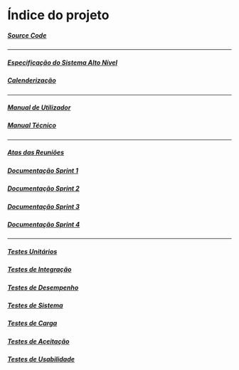 # Índice do projeto

##### [Source Code](https://github.com/lodyny/ProjectoESW)
***
##### [Especificação do Sistema Alto Nível](https://lodyny.github.io/ProjectoESW/documentos/geral/)
##### [Calenderização](https://trello.com/b/fPI3094j/projecto-esw/calendar/2018/10)
***
##### [Manual de Utilizador](https://lodyny.github.io/ProjectoESW/documentos/manual_utilizador/)
##### [Manual Técnico](https://lodyny.github.io/ProjectoESW/)
***
##### [Atas das Reuniões](https://lodyny.github.io/ProjectoESW/documentos/atas/)
##### [Documentação Sprint 1](https://lodyny.github.io/ProjectoESW/documentos/sprint1/)
##### [Documentação Sprint 2](https://lodyny.github.io/ProjectoESW/documentos/sprint2/)
##### [Documentação Sprint 3](https://lodyny.github.io/ProjectoESW/documentos/sprint3/)
##### [Documentação Sprint 4](https://lodyny.github.io/ProjectoESW/documentos/sprint4/)
***
##### [Testes Unitários](https://lodyny.github.io/ProjectoESW/documentos/testes_unitarios/)
##### [Testes de Integração](https://lodyny.github.io/ProjectoESW/documentos/testes_integracao/)
##### [Testes de Desempenho](https://lodyny.github.io/ProjectoESW/documentos/testes_desempenho/)
##### [Testes de Sistema](https://lodyny.github.io/ProjectoESW/documentos/testes_sistema/)
##### [Testes de Carga](https://lodyny.github.io/ProjectoESW/documentos/testes_carga/)
##### [Testes de Aceitação](https://lodyny.github.io/ProjectoESW/documentos/testes_aceitacao/)
##### [Testes de Usabilidade](https://lodyny.github.io/ProjectoESW/documentos/testes_usabilidade/)